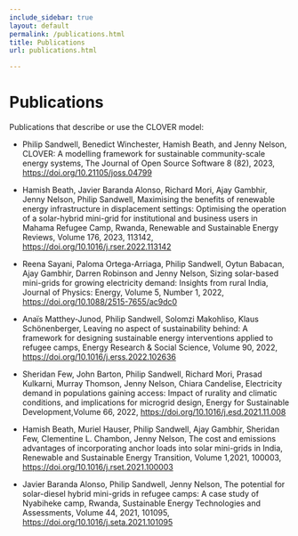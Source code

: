 ```yaml
---
include_sidebar: true
layout: default
permalink: /publications.html
title: Publications
url: publications.html

---
```


# Publications
Publications that describe or use the CLOVER model:

- Philip Sandwell, Benedict Winchester, Hamish Beath, and
Jenny Nelson, CLOVER: A modelling framework for sustainable
community-scale energy systems, The Journal of Open Source Software 8 (82), 2023, <a href="https://doi.org/10.21105/joss.04799">https://doi.org/10.21105/joss.04799</a>

- Hamish Beath, Javier Baranda Alonso, Richard Mori, Ajay Gambhir, Jenny Nelson, Philip Sandwell,
Maximising the benefits of renewable energy infrastructure in displacement settings: Optimising the operation of a solar-hybrid mini-grid for institutional and business users in Mahama Refugee Camp, Rwanda, Renewable and Sustainable Energy Reviews, Volume 176, 2023, 113142, <a href="https://doi.org/10.1016/j.rser.2022.113142">https://doi.org/10.1016/j.rser.2022.113142</a>

- Reena Sayani, Paloma Ortega-Arriaga, Philip Sandwell, Oytun Babacan, Ajay Gambhir, Darren Robinson and Jenny Nelson, Sizing solar-based mini-grids for growing electricity demand: Insights from rural India, Journal of Physics: Energy, Volume 5, Number 1, 2022, <a href="https://doi.org/10.1088/2515-7655/ac9dc0">https://doi.org/10.1088/2515-7655/ac9dc0</a>

- Anaïs Matthey-Junod, Philip Sandwell, Solomzi Makohliso, Klaus Schönenberger,
Leaving no aspect of sustainability behind: A framework for designing sustainable energy interventions applied to refugee camps, Energy Research & Social Science, Volume 90, 2022, <a href="https://doi.org/10.1016/j.erss.2022.102636">https://doi.org/10.1016/j.erss.2022.102636</a>

- Sheridan Few, John Barton, Philip Sandwell, Richard Mori, Prasad Kulkarni, Murray Thomson, Jenny Nelson, Chiara Candelise,
Electricity demand in populations gaining access: Impact of rurality and climatic conditions, and implications for microgrid design, Energy for Sustainable Development,Volume 66, 2022, <a href="https://doi.org/10.1016/j.esd.2021.11.008">https://doi.org/10.1016/j.esd.2021.11.008</a>

- Hamish Beath, Muriel Hauser, Philip Sandwell, Ajay Gambhir, Sheridan Few, Clementine L. Chambon, Jenny Nelson,
The cost and emissions advantages of incorporating anchor loads into solar mini-grids in India, Renewable and Sustainable Energy Transition,
Volume 1,2021, 100003, <a href="https://doi.org/10.1016/j.rset.2021.100003">https://doi.org/10.1016/j.rset.2021.100003</a>

- Javier Baranda Alonso, Philip Sandwell, Jenny Nelson, The potential for solar-diesel hybrid mini-grids in refugee camps: A case study of Nyabiheke camp, Rwanda, Sustainable Energy Technologies and Assessments, Volume 44, 2021, 101095, <a href="https://doi.org/10.1016/j.seta.2021.101095">https://doi.org/10.1016/j.seta.2021.101095</a>  

